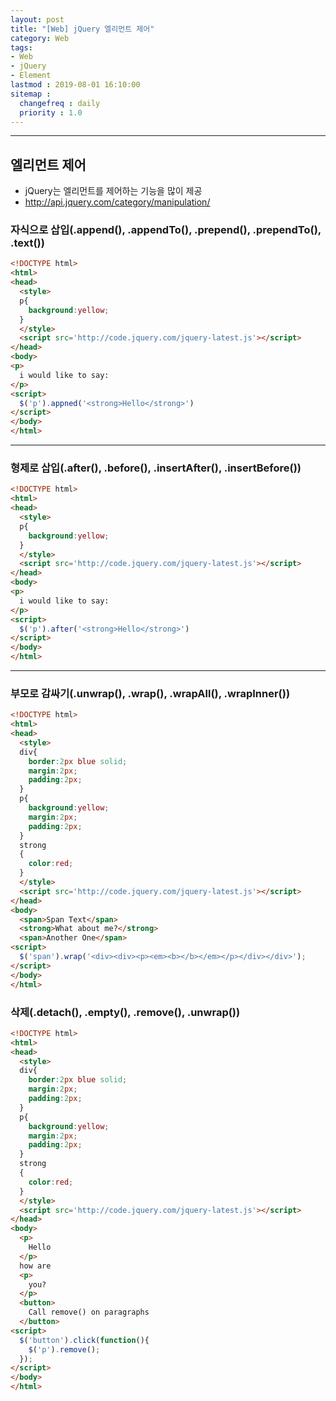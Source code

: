 ```yaml
---
layout: post
title: "[Web] jQuery 엘리먼트 제어"
category: Web
tags:
- Web
- jQuery
- Element
lastmod : 2019-08-01 16:10:00
sitemap :
  changefreq : daily
  priority : 1.0
---
```


***

<!--미리보기-->

## 엘리먼트 제어
- jQuery는 엘리먼트를 제어하는 기능을 많이 제공
- http://api.jquery.com/category/manipulation/

### 자식으로 삽입(.append(), .appendTo(), .prepend(), .prependTo(), .text())

``` html
<!DOCTYPE html>
<html>
<head>
  <style>
  p{
    background:yellow;
  }
  </style>
  <script src='http://code.jquery.com/jquery-latest.js'></script>
</head>
<body>
<p>
  i would like to say:
</p>
<script>
  $('p').appned('<strong>Hello</strong>')
</script>
</body>
</html>
```

<hr>

### 형제로 삽입(.after(), .before(), .insertAfter(), .insertBefore())

``` html
<!DOCTYPE html>
<html>
<head>
  <style>
  p{
    background:yellow;
  }
  </style>
  <script src='http://code.jquery.com/jquery-latest.js'></script>
</head>
<body>
<p>
  i would like to say:
</p>
<script>
  $('p').after('<strong>Hello</strong>')
</script>
</body>
</html>
```

<hr>

### 부모로 감싸기(.unwrap(), .wrap(), .wrapAll(), .wrapInner())

``` html
<!DOCTYPE html>
<html>
<head>
  <style>
  div{
    border:2px blue solid;
    margin:2px;
    padding:2px;
  }
  p{
    background:yellow;
    margin:2px;
    padding:2px;
  }
  strong
  {
    color:red;
  }
  </style>
  <script src='http://code.jquery.com/jquery-latest.js'></script>
</head>
<body>
  <span>Span Text</span>
  <strong>What about me?</strong>
  <span>Another One</span>
<script>
  $('span').wrap('<div><div><p><em><b></b></em></p></div></div>');
</script>
</body>
</html>
```

### 삭제(.detach(), .empty(), .remove(), .unwrap())

``` html
<!DOCTYPE html>
<html>
<head>
  <style>
  div{
    border:2px blue solid;
    margin:2px;
    padding:2px;
  }
  p{
    background:yellow;
    margin:2px;
    padding:2px;
  }
  strong
  {
    color:red;
  }
  </style>
  <script src='http://code.jquery.com/jquery-latest.js'></script>
</head>
<body>
  <p>
    Hello
  </p>
  how are
  <p>
    you?
  </p>
  <button>
    Call remove() on paragraphs
  </button>
<script>
  $('button').click(function(){
    $('p').remove();
  });
</script>
</body>
</html>
```